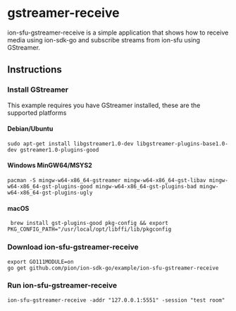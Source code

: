 # gstreamer-receive
ion-sfu-gstreamer-receive is a simple application that shows how to receive media using ion-sdk-go and subscribe streams from ion-sfu using GStreamer.

## Instructions
### Install GStreamer
This example requires you have GStreamer installed, these are the supported platforms
#### Debian/Ubuntu
`sudo apt-get install libgstreamer1.0-dev libgstreamer-plugins-base1.0-dev gstreamer1.0-plugins-good`
#### Windows MinGW64/MSYS2
`pacman -S mingw-w64-x86_64-gstreamer mingw-w64-x86_64-gst-libav mingw-w64-x86_64-gst-plugins-good mingw-w64-x86_64-gst-plugins-bad mingw-w64-x86_64-gst-plugins-ugly`
#### macOS
` brew install gst-plugins-good pkg-config && export PKG_CONFIG_PATH="/usr/local/opt/libffi/lib/pkgconfig`

### Download ion-sfu-gstreamer-receive
```
export GO111MODULE=on
go get github.com/pion/ion-sdk-go/example/ion-sfu-gstreamer-receive
```

### Run ion-sfu-gstreamer-receive
```
ion-sfu-gstreamer-receive -addr "127.0.0.1:5551" -session "test room"
```
